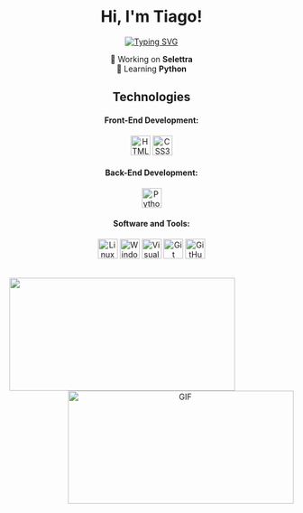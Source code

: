 <h1 align="center">Hi, I'm Tiago!</h1>
<p align="center">
  <a href="https://github.com/TiagoGrebogi">
    <img src="https://readme-typing-svg.demolab.com?font=Fira+Code&weight=100&size=30&duration=3000&pause=1000&color=00b5d5&center=true&multiline=true&random=false&width=435&lines=Software+Engineer" alt="Typing SVG" />
  </a>
</p>

<p align="center">
  💼 Working on <strong>Selettra</strong>
  <br>
  📝 Learning <strong>Python</strong>
</p>

<div align="center">
  <h2>Technologies</h2>
  <h4>Front-End Development:</h4>
  <img src="https://img.shields.io/badge/HTML5-E34F26?style=for-the-badge&logo=html5&logoColor=white" alt="HTML5" height="35">
  <img src="https://img.shields.io/badge/CSS3-1572B6?style=for-the-badge&logo=css3&logoColor=white" alt="CSS3" height="35">
  <h4>Back-End Development:</h4>
  <img src="https://img.shields.io/badge/Python-FFD43B?style=for-the-badge&logo=python&logoColor=blue" alt="Python" height="35">
  <h4>Software and Tools:</h4>
  <img src="https://img.shields.io/badge/Linux-FCC624?style=for-the-badge&logo=linux&logoColor=black" alt="Linux" height="35">
  <img src="https://img.shields.io/badge/Windows-0078D6?style=for-the-badge&logo=windows&logoColor=white" alt="Windows" height="35">
  <img src="https://img.shields.io/badge/Visual_Studio_Code-0078D4?style=for-the-badge&logo=visual%20studio%20code&logoColor=white" alt="Visual Studio Code" height="35">
  <img src="https://img.shields.io/badge/GIT-E44C30?style=for-the-badge&logo=git&logoColor=white" alt="Git" height="35">
  <img src="https://img.shields.io/badge/GitHub-100000?style=for-the-badge&logo=github&logoColor=white" alt="GitHub" height="35">
  
</div>

<br>
<p align="center">

  
  <span>
    <img height="200" width="400" align="left" src="https://github-readme-stats.vercel.app/api/top-langs/?username=TiagoGrebogi&layout=compact&langs_count=7&theme=dark" />
    <img align="right" height="200" width="400" alt="GIF" src="https://64.media.tumblr.com/0870408ef69639327475f93f665ac490/92c7bc6db974c4d5-ab/s2048x3072/ee299068d73c2a392fc857eef0b8dd7bb830351e.gif">
  </span>
</p>
